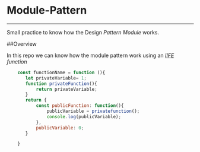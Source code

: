 # Module-Pattern
____
Small practice to know how the Design *Pattern Module* works.


##Overview

In this repo we can know how the module pattern work using an *[IIFE] function*

[IIFE]: (https://developer.mozilla.org/en-US/docs/Glossary/IIFE);

```javascript
    const functionName = function (){
       let privateVariable= 1;
       function privateFunction(){
           return privateVariable;
       }
       return {
           const publicFunction: function(){
               publicVariable = privatefunction();
               console.log(publicVariable);
           },
           publicVariable: 0;
       }

    }
```


